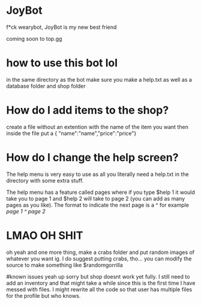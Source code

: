 # JoyBot
f*ck wearybot, JoyBot is my new best friend

coming soon to top.gg

# how to use this bot lol
in the same directory as the bot make sure you make a help.txt as well as a database folder and shop folder

# How do I add items to the shop?
create a file without an extention with the name of the item you want
then inside the file put a { "name":"name","price":"price"}

# How do I change the help screen?
The help menu is very easy to use as all you literally need a help.txt in the directory with some extra stuff.

The help menu has a feature called pages where if you type $help 1 it would take you to page 1 and $help 2 will take to page 2 (you can add as many pages as you like).
The format to indicate the next page is a ^ for example *page 1 ^ page 2* 

# LMAO OH SHIT
oh yeah and one more thing, make a crabs folder and put random images of whatever you want ig. I do suggest putting crabs, tho... you can modify the source to make
something like $randomgorrilla


#known issues
yeah up sorry but shop doesnt work yet fully. I still need to add an inventory and that might take a while since this is the first time I have messed with files. I might rewrite all the code so that user has multiple files for the profile but who knows.

